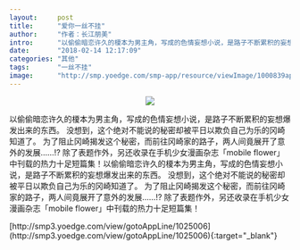 ```yaml
---
layout:     post
title:      "爱你一丝不挂"
author:     "作者：长江朋美"
intro:      "以偷偷暗恋许久的榎本为男主角，写成的色情妄想小说，是路子不断累积的妄想爆发出来的东西。 没想到，这个绝对不能说的秘密却被平日以欺负自己为乐的冈崎知道了。 为了阻止冈崎揭发这个秘密，而前往冈崎家的路子，两人间竟展开了意外的发展……!? 除了表题作外，另还收录在手机少女漫画杂志「mobile flower」中刊载的热力十足短篇集！以偷偷暗恋许久的榎本为男主角，写成的色情妄想小说，是路子不断累积的妄想爆发出来的东西。 没想到，这个绝对不能说的秘密却被平日以欺负自己为乐的冈崎知道了。 为了阻止冈崎揭发这个秘密，而前往冈崎家的路子，两人间竟展开了意外的发展……!? 除了表题作外，另还收录在手机少女漫画杂志「mobile flower」中刊载的热力十足短篇集！"
date:       "2018-02-14 12:17:09"
categories: "其他"
tags:       "一丝不挂"
image:      "http://smp.yoedge.com/smp-app/resource/viewImage/1000839appline.png"
---
```

<div style="text-align: center">
<p><img src="http://smp.yoedge.com/smp-app/resource/viewImage/1000839appline.png"/></p>
</div>
<p class="post-meta">
<span>以偷偷暗恋许久的榎本为男主角，写成的色情妄想小说，是路子不断累积的妄想爆发出来的东西。 没想到，这个绝对不能说的秘密却被平日以欺负自己为乐的冈崎知道了。 为了阻止冈崎揭发这个秘密，而前往冈崎家的路子，两人间竟展开了意外的发展……!? 除了表题作外，另还收录在手机少女漫画杂志「mobile flower」中刊载的热力十足短篇集！以偷偷暗恋许久的榎本为男主角，写成的色情妄想小说，是路子不断累积的妄想爆发出来的东西。 没想到，这个绝对不能说的秘密却被平日以欺负自己为乐的冈崎知道了。 为了阻止冈崎揭发这个秘密，而前往冈崎家的路子，两人间竟展开了意外的发展……!? 除了表题作外，另还收录在手机少女漫画杂志「mobile flower」中刊载的热力十足短篇集！</span>
</p>
[http://smp3.yoedge.com/view/gotoAppLine/1025006](http://smp3.yoedge.com/view/gotoAppLine/1025006){:target="_blank"}


